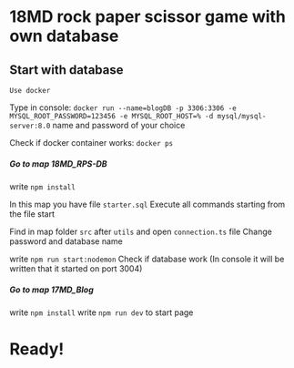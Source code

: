 # 18MD rock paper scissor game with own database

## Start with database

`Use docker`

Type in console:
`docker run --name=blogDB -p 3306:3306 -e MYSQL_ROOT_PASSWORD=123456 -e MYSQL_ROOT_HOST=% -d mysql/mysql-server:8.0`
name and password of your choice

Check if docker container works:
`docker ps`

##### Go to map 18MD_RPS-DB

write `npm install`

In this map you have file `starter.sql`
Execute all commands starting from the file start

Find in map folder `src` after `utils` and open `connection.ts` file
Change password and database name

write `npm run start:nodemon`
Check if database work (In console it will be written that it started on port 3004)

##### Go to map 17MD_Blog
write `npm install`
write `npm run dev` to start page

# Ready!

